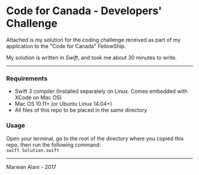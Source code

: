# Code for Canada - Developers' Challenge

Attached is my solution for the coding challenge received as part of my application to the "Code for Canada" FellowShip.  

My solution is written in _Swift_, and took me about 30 minutes to write.  

-----
### Requirements  
- Swift 3 compiler (Installed separately on Linux. Comes embedded with XCode on Mac OS)
- Mac OS 10.11+ (or Ubuntu Linux 14.04+)
- All files of this repo to be placed in the same directory

### Usage
Open your terminal, go to the root of the directory where you copied this repo, then run the following command:  
`swift Solution.swift`

-----

Marwan Alani - 2017
